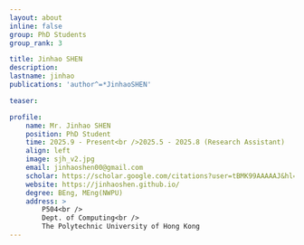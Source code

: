 ```yaml
---
layout: about
inline: false
group: PhD Students
group_rank: 3

title: Jinhao SHEN
description: 
lastname: jinhao
publications: 'author^=*JinhaoSHEN'

teaser: 

profile:
    name: Mr. Jinhao SHEN
    position: PhD Student
    time: 2025.9 - Present<br />2025.5 - 2025.8 (Research Assistant)
    align: left
    image: sjh_v2.jpg
    email: jinhaoshen00@gmail.com
    scholar: https://scholar.google.com/citations?user=tBMK99AAAAAJ&hl=zh-CN
    website: https://jinhaoshen.github.io/
    degree: BEng, MEng(NWPU)
    address: >
        P504<br />
        Dept. of Computing<br />
        The Polytechnic University of Hong Kong
---
```


<!-- # Student Assistants

**Wengyu ZHANG**

Student Assistant, Undergraduate Student, Department of Computing, The Hong Kong Polytechnic University

[Homepage](https://wengyuzhang.com)
[Google Scholar](https://scholar.google.com/citations?user=zgV2AIAAAAAJ)
[wengyu.zhang@connect.polyu.hk](mailto:wengyu.zhang@connect.polyu.hk) -->
